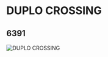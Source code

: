 # DUPLO CROSSING
## 6391
![DUPLO CROSSING](https://lc-www-live-s.legocdn.com/media/bricks/5/2/639127.jpg)